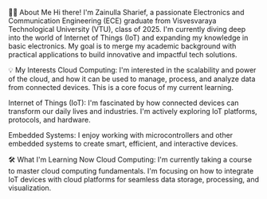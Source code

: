 🧑‍💻 About Me
Hi there! I'm Zainulla Sharief, a passionate Electronics and Communication Engineering (ECE) graduate from Visvesvaraya Technological University (VTU), class of 2025. I'm currently diving deep into the world of Internet of Things (IoT) and expanding my knowledge in basic electronics. My goal is to merge my academic background with practical applications to build innovative and impactful tech solutions.

💡 My Interests
Cloud Computing: I'm interested in the scalability and power of the cloud, and how it can be used to manage, process, and analyze data from connected devices. This is a core focus of my current learning.

Internet of Things (IoT): I'm fascinated by how connected devices can transform our daily lives and industries. I'm actively exploring IoT platforms, protocols, and hardware.

Embedded Systems: I enjoy working with microcontrollers and other embedded systems to create smart, efficient, and interactive devices.

🛠️ What I'm Learning Now
Cloud Computing: I'm currently taking a course to master cloud computing fundamentals. I'm focusing on how to integrate IoT devices with cloud platforms for seamless data storage, processing, and visualization.

<!---
sharieffzain/sharieffzain is a ✨ special ✨ repository because its `README.md` (this file) appears on your GitHub profile.
You can click the Preview link to take a look at your changes.
--->
